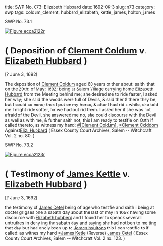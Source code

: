 title: SWP No. 073: Elizabeth Hubbard
date: 1692-06-3
slug: n73
category: swp
tags: coldum_clement, hubbard_elizabeth, kettle_james, holton_james




<div markdown class="doc" id="n73.1">

<div class="doc_id">SWP No. 73.1</div>



<span markdown class="figure">[![Figure ecca2122r](archives/ecca/thumb/ecca2122r.jpg)](archives/ecca/large/ecca2122r.jpg)</span>


# ( Deposition of [Clement Coldum](/tag/coldum_clement.html) v. [Elizabeth Hubbard](/tag/hubbard_elizabeth.html) )

[? June 3, 1692]

The deposition of [Clement Coldum](/tag/coldum_clement.html) aged 60 years or ther about: saith; that on the 29th: of May; 1692; being at Salem Village carrying home [Elizabeth Hubbard](/tag/hubbard_elizabeth.html) from the Meeting behind me; she desired me to ride faster, I asked her why; she said the woods were full of Devils, & said ther & there they be, but I could se none; then I put on my horse, & after I had rid a while, she told me I might ride softer, for we had out rid them. I asked her if she was not afraid of the Devil, she answered me no, she could discourse with the Devil as well as with me, & further saith not; this I am ready to testifie on Oath if called thereto, as witness my hand;
[#[Clement Coldum].](/tag/coldum_clement.html) [*Clement Colddom](/tag/coldum_clement.html) Against[Eliz: Hubbard](/tag/hubbard_elizabeth.html) ( Essex County Court Archives, Salem -- Witchcraft Vol. 2 no. 80. )

</div>



<div markdown class="doc" id="n73.2">

<div class="doc_id">SWP No. 73.2</div>



<span markdown class="figure">[![Figure ecca2123r](archives/ecca/thumb/ecca2123r.jpg)](archives/ecca/large/ecca2123r.jpg)</span>


# ( Testimony of [James Kettle](/tag/kettle_james.html) v. [Elizabeth Hubbard](/tag/hubbard_elizabeth.html) )

[? June 3, 1692]

the testimony of [James Cetel](/tag/kettle_james.html) being of age who testifie and saith i being at docter grigses one a sabath day about the last of may in 1692 having some discource with [Elizabeth hubberd](/tag/hubbard_elizabeth.html) and I found her to speack severall untruthes in deny ing the sabath day and saying she had not ben to me ting that day but had onely bean up to [James houltons](/tag/holton_james.html) this I can testifie to if called: as witnes my hand
[*James Ketle](/tag/kettle_james.html) (Reverse) [James Cetel](/tag/kettle_james.html) ( Essex County Court Archives, Salem -- Witchcraft Vol. 2 no. 123. )

</div>

